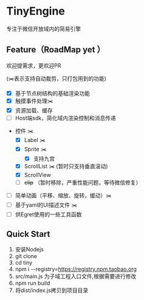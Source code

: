 # TinyEngine
专注于微信开放域内的简易引擎

## Feature（RoadMap yet ）
欢迎提需求，更欢迎PR 

(✂️表示支持自动裁剪，只打包用到的功能)
- [x] 基于节点树结构的基础渲染功能
- [x] 触摸事件处理✂️
- [x] 资源加载、缓存
- [ ] Host端sdk，简化域内渲染控制和消息传递
- 控件 ✂️
    - [x] Label ✂️
    - [x] Sprite ✂️
        - [x] 支持九宫
    - [x] ScrollList ✂️ (暂时只支持垂直滚动)
    - [x] ScrollView
    - [ ] ~~clip~~ （暂时移除，严重性能问题，等待微信修复）
- [ ] 简单动画（平移、缩放、旋转，缓动）✂️
- [ ] 基于yaml的UI描述文件 ✂️
- [ ] 供Egret使用的一些工具函数

## Quick Start
1. 安装Nodejs
2. git clone
3. cd tiny
4. npm i --registry=https://registry.npm.taobao.org
5. src/main.js 为子域工程入口文件,根据需要进行修改
6. npm run build
7. 将dist/index.js拷贝到项目目录